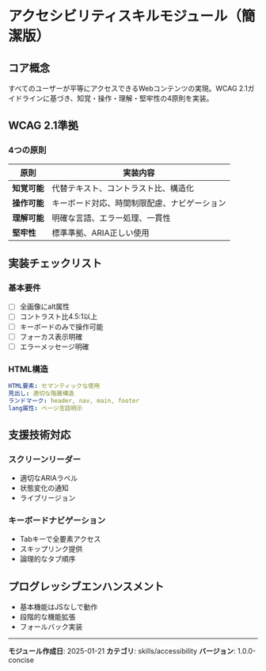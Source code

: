 # アクセシビリティスキルモジュール（簡潔版）

## コア概念
すべてのユーザーが平等にアクセスできるWebコンテンツの実現。WCAG 2.1ガイドラインに基づき、知覚・操作・理解・堅牢性の4原則を実装。

## WCAG 2.1準拠

### 4つの原則
| 原則 | 実装内容 |
|------|----------|
| **知覚可能** | 代替テキスト、コントラスト比、構造化 |
| **操作可能** | キーボード対応、時間制限配慮、ナビゲーション |
| **理解可能** | 明確な言語、エラー処理、一貫性 |
| **堅牢性** | 標準準拠、ARIA正しい使用 |

## 実装チェックリスト

### 基本要件
- [ ] 全画像にalt属性
- [ ] コントラスト比4.5:1以上
- [ ] キーボードのみで操作可能
- [ ] フォーカス表示明確
- [ ] エラーメッセージ明確

### HTML構造
```yaml
HTML要素: セマンティックな使用
見出し: 適切な階層構造
ランドマーク: header, nav, main, footer
lang属性: ページ言語明示
```

## 支援技術対応

### スクリーンリーダー
- 適切なARIAラベル
- 状態変化の通知
- ライブリージョン

### キーボードナビゲーション
- Tabキーで全要素アクセス
- スキップリンク提供
- 論理的なタブ順序

## プログレッシブエンハンスメント
- 基本機能はJSなしで動作
- 段階的な機能拡張
- フォールバック実装

---
**モジュール作成日**: 2025-01-21
**カテゴリ**: skills/accessibility
**バージョン**: 1.0.0-concise